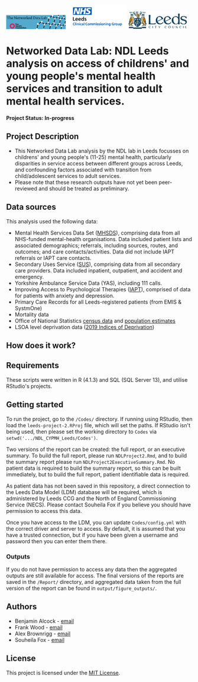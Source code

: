 <p float="left">
    <img src="ndlbanner.png" width="32%">
    <img src="leeds_ccg_logo.png" width="32%">
    <img src="leeds_council_logo.png" width="32%">
</p>

# Networked Data Lab: NDL Leeds analysis on access of childrens' and young people's mental health services and transition to adult mental health services.

#### Project Status: In-progress

## Project Description

- This Networked Data Lab analysis by the NDL lab in Leeds focusses on childrens' and young people's (11-25) mental health, particularly disparities in service access between different groups across Leeds, and confounding factors associated with transition from child/adolescent services to adult services.
- Please note that these research outputs have not yet been peer-reviewed and should be treated as preliminary.

## Data sources

This analysis used the following data:

- Mental Health Services Data Set ([MHSDS](https://digital.nhs.uk/data-and-information/data-collections-and-data-sets/data-sets/mental-health-services-data-set)), comprising data from all NHS-funded mental-health organisations.
Data included patient lists and associated demographics; referrals, including sources,
routes, and outcomes; and care contacts/activities. Data did not include IAPT referrals or IAPT care
contacts.
- Secondary Uses Service ([SUS](https://digital.nhs.uk/services/secondary-uses-service-sus)), comprising data from all secondary care providers. Data included
inpatient, outpatient, and accident and emergency.
- Yorkshire Ambulance Service Data (YAS), including 111 calls.
- Improving Access to Psychological Therapies ([IAPT](https://digital.nhs.uk/data-and-information/data-collections-and-data-sets/data-sets/improving-access-to-psychological-therapies-data-set)), comprised of data for patients with anxiety and
depression.
- Primary Care Records for all Leeds-registered patients (from EMIS & SystmOne)
- Mortality data
- Office of National Statistics [census data](https://www.ons.gov.uk/census/2011census) and [population estimates](https://www.ons.gov.uk/peoplepopulationandcommunity/populationandmigration/populationestimates/datasets/lowersuperoutputareamidyearpopulationestimates)
- LSOA level deprivation data ([2019 Indices of Deprivation](https://www.gov.uk/government/statistics/english-indices-of-deprivation-2019))

## How does it work?

## Requirements

These scripts were written in R (4.1.3) and SQL (SQL Server 13), and utilise RStudio's projects.

## Getting started

To run the project, go to the `/Codes/` directory. If running using RStudio, then 
load the `leeds-project-2.RProj` file, which will set the paths. If RStudio 
isn't being used, then please set the working directory to `Codes` via
`setwd('.../NDL_CYPMH_Leeds/Codes')`.

Two versions of the report can be created: the full report, or an executive 
summary. To build the full report, please run `NDLProject2.Rmd`, and to build 
the summary report please run `NDLProject2ExecutiveSummary.Rmd`. No patient data
is required to build the summary report, so this can be built immediately, but 
to build the full report, patient identifiable data is required.

As patient data has not been saved in this repository, a direct connection to 
the Leeds Data Model (LDM) database will be required, which is administered by 
Leeds CCG and the North of England Commissioning Service (NECS). Please contact 
Souheila Fox if you believe you should have permission to access this data.

Once you have access to the LDM, you can update `Codes/config.yml` with the 
correct driver and server to access. By default, it is assumed that you have a 
trusted connection, but if you have been given a username and password then you 
can enter them there.

### Outputs
If you do not have permission to access any data then the aggregated outputs are
still available for access. The final versions of the reports are saved in the
`/Report/` directory, and aggregated data taken from the full version of the 
report can be found in `output/figure_outputs/`.

## Authors

- Benjamin Alcock - [email](ben.alcock1@nhs.net)
- Frank Wood - [email](frank.wood@leeds.gov.uk)
- Alex Brownrigg - [email](a.brownrigg@nhs.net)
- Souheila Fox - [email](souheila.fox@nhs.net)

## License

This project is licensed under the [MIT License](https://opensource.org/licenses/MIT).
